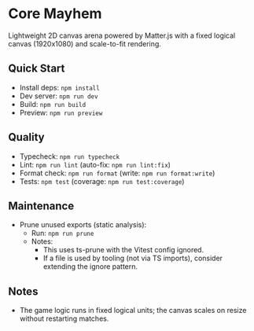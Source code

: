 # Core Mayhem

Lightweight 2D canvas arena powered by Matter.js with a fixed logical canvas (1920x1080) and scale-to-fit rendering.

## Quick Start

- Install deps: `npm install`
- Dev server: `npm run dev`
- Build: `npm run build`
- Preview: `npm run preview`

## Quality

- Typecheck: `npm run typecheck`
- Lint: `npm run lint` (auto-fix: `npm run lint:fix`)
- Format check: `npm run format` (write: `npm run format:write`)
- Tests: `npm test` (coverage: `npm run test:coverage`)

## Maintenance

- Prune unused exports (static analysis):
  - Run: `npm run prune`
  - Notes:
    - This uses ts-prune with the Vitest config ignored.
    - If a file is used by tooling (not via TS imports), consider extending the ignore pattern.

## Notes

- The game logic runs in fixed logical units; the canvas scales on resize without restarting matches.
